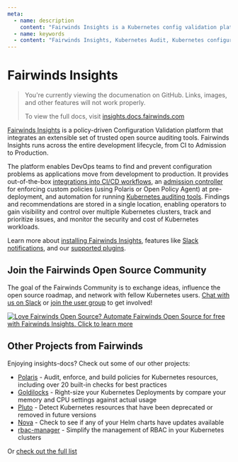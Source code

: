 ```yaml
---
meta:
  - name: description
    content: "Fairwinds Insights is a Kubernetes config validation platform. View the documentation on how to install and learn about features and supported plugins."
  - name: keywords
  - content: "Fairwinds Insights, Kubernetes Audit, Kubernetes configuration validation"
---
```

# Fairwinds Insights
<blockquote class="github-only">
<p>
You're currently viewing the documenation on GitHub. Links, images,
and other features will not work properly.
</p>
<p>
To view the full docs, visit
<a href="http://insights.docs.fairwinds.com">insights.docs.fairwinds.com</a>
</p>
</blockquote>

[Fairwinds Insights](https://fairwinds.com/insights) is a policy-driven Configuration Validation platform
that integrates an extensible set of trusted open source auditing tools.
Fairwinds Insights runs across the entire development lifecycle, from CI to Admission to Production.

The platform enables DevOps teams to find and prevent configuration problems as applications move
from development to production. It provides out-of-the-box
[integrations into CI/CD workflows](features/infrasturcture-as-code-scanning),
an [admission controller](features/admission-controller)
for enforcing custom policies (using Polaris or Open Policy Agent) at pre-deployment,
and automation for running
[Kubernetes auditing tools](features/in-cluster-scanning).
Findings and recommendations are stored in a single location, enabling operators to gain visibility
and control over multiple Kubernetes clusters, track and prioritize issues,
and monitor the security and cost of Kubernetes workloads.

Learn more about
[installing Fairwinds Insights](features/in-cluster-scanning),
features like [Slack notifications](features/integrations),
and our [supported plugins](technical-details/reports/polaris).

<!-- Begin boilerplate -->
## Join the Fairwinds Open Source Community

The goal of the Fairwinds Community is to exchange ideas, influence the open source roadmap,
and network with fellow Kubernetes users.
[Chat with us on Slack](https://join.slack.com/t/fairwindscommunity/shared_invite/zt-e3c6vj4l-3lIH6dvKqzWII5fSSFDi1g)
or
[join the user group](https://www.fairwinds.com/open-source-software-user-group) to get involved!

<a href="https://insights.fairwinds.com/auth/register/">
  <img src="https://www.fairwinds.com/hubfs/Doc_Banners/Fairwinds_OSS_User_Group_740x125_v6.png"
  alt="Love Fairwinds Open Source? Automate Fairwinds Open Source for free with Fairwinds Insights. Click to learn more" />
</a>

## Other Projects from Fairwinds

Enjoying insights-docs? Check out some of our other projects:
* [Polaris](https://github.com/FairwindsOps/Polaris) - Audit, enforce, and build policies for Kubernetes resources, including over 20 built-in checks for best practices
* [Goldilocks](https://github.com/FairwindsOps/Goldilocks) - Right-size your Kubernetes Deployments by compare your memory and CPU settings against actual usage
* [Pluto](https://github.com/FairwindsOps/Pluto) - Detect Kubernetes resources that have been deprecated or removed in future versions
* [Nova](https://github.com/FairwindsOps/Nova) - Check to see if any of your Helm charts have updates available
* [rbac-manager](https://github.com/FairwindsOps/rbac-manager) - Simplify the management of RBAC in your Kubernetes clusters

Or [check out the full list](https://www.fairwinds.com/open-source-software?utm_source=insights-docs&utm_medium=insights-docs&utm_campaign=insights-docs)
